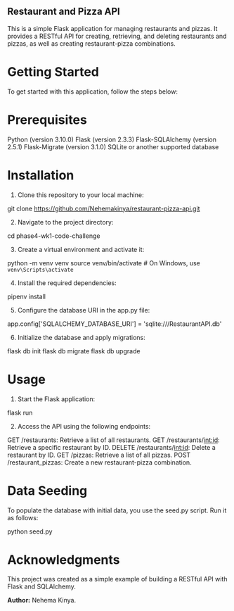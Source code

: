 ## Restaurant and Pizza API
This is a simple Flask application for managing restaurants and pizzas. It provides a RESTful API for creating, retrieving, and deleting restaurants and pizzas, as well as creating restaurant-pizza combinations.

# Getting Started
To get started with this application, follow the steps below:

# Prerequisites
Python (version 3.10.0)
Flask (version 2.3.3)
Flask-SQLAlchemy (version 2.5.1)
Flask-Migrate (version 3.1.0)
SQLite or another supported database

# Installation
1. Clone this repository to your local machine:

git clone https://github.com/Nehemakinya/restaurant-pizza-api.git

2. Navigate to the project directory:

cd phase4-wk1-code-challenge

3. Create a virtual environment and activate it:

python -m venv venv
source venv/bin/activate  # On Windows, use `venv\Scripts\activate`

4. Install the required dependencies:

pipenv install

5. Configure the database URI in the app.py file:

app.config['SQLALCHEMY_DATABASE_URI'] = 'sqlite:///RestaurantAPI.db' 

6. Initialize the database and apply migrations:

flask db init
flask db migrate
flask db upgrade
 
# Usage
1. Start the Flask application:

flask run

2. Access the API using the following endpoints:

GET /restaurants: Retrieve a list of all restaurants.
GET /restaurants/<int:id>: Retrieve a specific restaurant by ID.
DELETE /restaurants/<int:id>: Delete a restaurant by ID.
GET /pizzas: Retrieve a list of all pizzas.
POST /restaurant_pizzas: Create a new restaurant-pizza combination.


# Data Seeding
To populate the database with initial data, you use the seed.py script. Run it as follows:

python seed.py

# Acknowledgments
This project was created as a simple example of building a RESTful API with Flask and SQLAlchemy.


**Author:** Nehema Kinya.